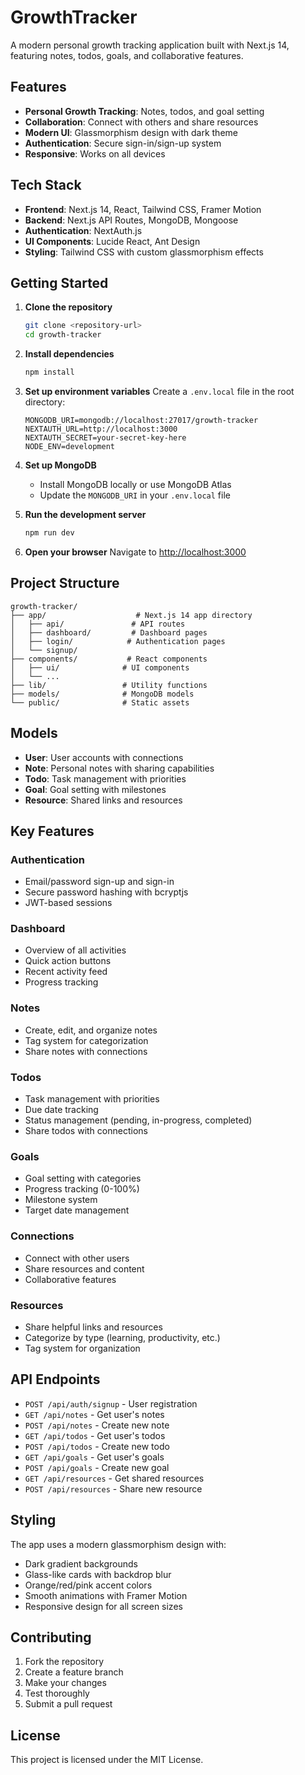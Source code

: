 # GrowthTracker

A modern personal growth tracking application built with Next.js 14, featuring notes, todos, goals, and collaborative features.

## Features

- **Personal Growth Tracking**: Notes, todos, and goal setting
- **Collaboration**: Connect with others and share resources
- **Modern UI**: Glassmorphism design with dark theme
- **Authentication**: Secure sign-in/sign-up system
- **Responsive**: Works on all devices

## Tech Stack

- **Frontend**: Next.js 14, React, Tailwind CSS, Framer Motion
- **Backend**: Next.js API Routes, MongoDB, Mongoose
- **Authentication**: NextAuth.js
- **UI Components**: Lucide React, Ant Design
- **Styling**: Tailwind CSS with custom glassmorphism effects

## Getting Started

1. **Clone the repository**
   ```bash
   git clone <repository-url>
   cd growth-tracker
   ```

2. **Install dependencies**
   ```bash
   npm install
   ```

3. **Set up environment variables**
   Create a `.env.local` file in the root directory:
   ```env
   MONGODB_URI=mongodb://localhost:27017/growth-tracker
   NEXTAUTH_URL=http://localhost:3000
   NEXTAUTH_SECRET=your-secret-key-here
   NODE_ENV=development
   ```

4. **Set up MongoDB**
   - Install MongoDB locally or use MongoDB Atlas
   - Update the `MONGODB_URI` in your `.env.local` file

5. **Run the development server**
   ```bash
   npm run dev
   ```

6. **Open your browser**
   Navigate to [http://localhost:3000](http://localhost:3000)

## Project Structure

```
growth-tracker/
├── app/                    # Next.js 14 app directory
│   ├── api/               # API routes
│   ├── dashboard/         # Dashboard pages
│   ├── login/            # Authentication pages
│   └── signup/
├── components/           # React components
│   ├── ui/              # UI components
│   └── ...
├── lib/                 # Utility functions
├── models/              # MongoDB models
└── public/              # Static assets
```

## Models

- **User**: User accounts with connections
- **Note**: Personal notes with sharing capabilities
- **Todo**: Task management with priorities
- **Goal**: Goal setting with milestones
- **Resource**: Shared links and resources

## Key Features

### Authentication
- Email/password sign-up and sign-in
- Secure password hashing with bcryptjs
- JWT-based sessions

### Dashboard
- Overview of all activities
- Quick action buttons
- Recent activity feed
- Progress tracking

### Notes
- Create, edit, and organize notes
- Tag system for categorization
- Share notes with connections

### Todos
- Task management with priorities
- Due date tracking
- Status management (pending, in-progress, completed)
- Share todos with connections

### Goals
- Goal setting with categories
- Progress tracking (0-100%)
- Milestone system
- Target date management

### Connections
- Connect with other users
- Share resources and content
- Collaborative features

### Resources
- Share helpful links and resources
- Categorize by type (learning, productivity, etc.)
- Tag system for organization

## API Endpoints

- `POST /api/auth/signup` - User registration
- `GET /api/notes` - Get user's notes
- `POST /api/notes` - Create new note
- `GET /api/todos` - Get user's todos
- `POST /api/todos` - Create new todo
- `GET /api/goals` - Get user's goals
- `POST /api/goals` - Create new goal
- `GET /api/resources` - Get shared resources
- `POST /api/resources` - Share new resource

## Styling

The app uses a modern glassmorphism design with:
- Dark gradient backgrounds
- Glass-like cards with backdrop blur
- Orange/red/pink accent colors
- Smooth animations with Framer Motion
- Responsive design for all screen sizes

## Contributing

1. Fork the repository
2. Create a feature branch
3. Make your changes
4. Test thoroughly
5. Submit a pull request

## License

This project is licensed under the MIT License.
